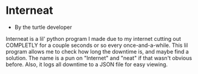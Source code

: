 # Interneat
- By the turtle developer

Interneat is a lil' python program I made due to my internet cutting out COMPLETLY for a couple seconds or so every once-and-a-while. This lil program allows me to check how long the downtime is, and maybe find a solution. The name is a pun on "Internet" and "neat" if that wasn't obvious before. Also, it logs all downtime to a JSON file for easy viewing.
